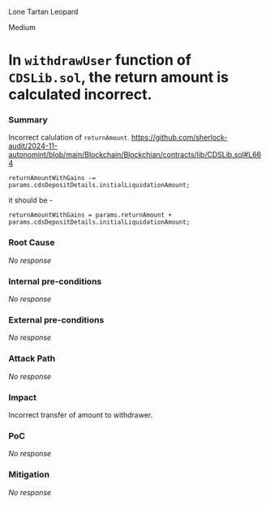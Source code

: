 Lone Tartan Leopard

Medium

# In `withdrawUser` function of `CDSLib.sol`, the return amount is calculated incorrect.

### Summary

Incorrect calulation of `returnAmount`.
https://github.com/sherlock-audit/2024-11-autonomint/blob/main/Blockchain/Blockchian/contracts/lib/CDSLib.sol#L664

`returnAmountWithGains -= params.cdsDepositDetails.initialLiquidationAmount;`

it should be - 

`returnAmountWithGains = params.returnAmount + params.cdsDepositDetails.initialLiquidationAmount;`

### Root Cause

_No response_

### Internal pre-conditions

_No response_

### External pre-conditions

_No response_

### Attack Path

_No response_

### Impact

Incorrect transfer of amount to withdrawer.

### PoC

_No response_

### Mitigation

_No response_